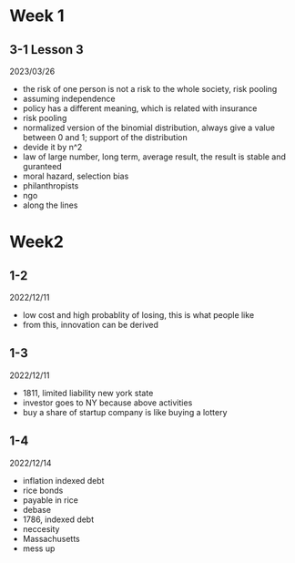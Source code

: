 # Week 1

## 3-1 Lesson 3

2023/03/26

- the risk of one person is not a risk to the whole society, risk pooling
- assuming independence
- policy has a different meaning, which is related with insurance
- risk pooling
- normalized version of the binomial distribution, always give a value between 0 and 1; support of the distribution
- devide it by n^2
- law of large number, long term, average result, the result is stable and guranteed
- moral hazard, selection bias
- philanthropists
- ngo
- along the lines

# Week2

## 1-2

2022/12/11

- low cost and high probablity of losing, this is what people like
- from this, innovation can be derived

## 1-3

2022/12/11

- 1811, limited liability new york state
- investor goes to NY because above activities
- buy a share of startup company is like buying a lottery

## 1-4

2022/12/14

- inflation indexed debt
- rice bonds
- payable in rice
- debase
- 1786, indexed debt
- neccesity
- Massachusetts
- mess up
